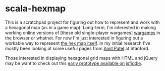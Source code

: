 scala-hexmap
============

This is a scratchpad project for figuring out how to represent and work with 
a hexagonal map (as in a game map).  Long-term, I'm interested in making 
working online versions of [these old single-player wargames] [wargames] 
in the browser or whatnot.  For now I'm just interested in figuring out a 
workable way to represent [the hex map itself][map].  In my initial research 
I've mostly been looking at some useful pages from [Amit Patel][amit] at 
Stanford.

Those interested in displaying hexagonal grid maps with HTML and jQuery may 
be want to check out this [early prototype available on jsfiddle][jsfiddle].

[wargames]: http://dwarfstar.brainiac.com/ds_index.html
[map]: http://dwarfstar.brainiac.com/barbarianprince/barbarianprince_map1.jpg
[amit]: http://www-cs-students.stanford.edu/~amitp/game-programming/grids/
[jsfiddle]: http://jsfiddle.net/timgilbert/zgcHL/3/
